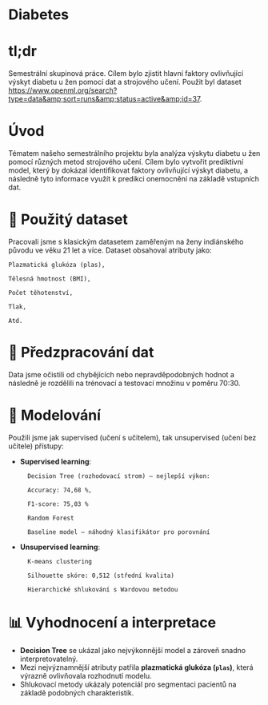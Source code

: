 # Diabetes

# tl;dr
Semestrální skupinová práce. Cílem bylo zjistit hlavní faktory ovlivňující výskyt diabetu u žen pomocí dat a strojového učení. Použit byl dataset  https://www.openml.org/search?type=data&amp;sort=runs&amp;status=active&amp;id=37.

# Úvod
Tématem našeho semestrálního projektu byla analýza výskytu diabetu u žen pomocí různých metod strojového učení. Cílem bylo vytvořit prediktivní model, který by dokázal identifikovat faktory ovlivňující výskyt diabetu, a následně tyto informace využít k predikci onemocnění na základě vstupních dat.

# 🔬 Použitý dataset
Pracovali jsme s klasickým datasetem zaměřeným na ženy indiánského původu ve věku 21 let a více. Dataset obsahoval atributy jako:

    Plazmatická glukóza (plas),

    Tělesná hmotnost (BMI),

    Počet těhotenství,

    Tlak,

    Atd.

# 🧹 Předzpracování dat
Data jsme očistili od chybějících nebo nepravděpodobných hodnot a následně je rozdělili na trénovací a testovací množinu v poměru 70:30.

# 🤖 Modelování
Použili jsme jak supervised (učení s učitelem), tak unsupervised (učení bez učitele) přístupy:
- **Supervised learning**:

        Decision Tree (rozhodovací strom) – nejlepší výkon:

        Accuracy: 74,68 %,

        F1-score: 75,03 %

        Random Forest

        Baseline model – náhodný klasifikátor pro porovnání

- **Unsupervised learning**:

        K-means clustering

        Silhouette skóre: 0,512 (střední kvalita)

        Hierarchické shlukování s Wardovou metodou

# 📊 Vyhodnocení a interpretace
- **Decision Tree** se ukázal jako nejvýkonnější model a zároveň snadno interpretovatelný.
- Mezi nejvýznamnější atributy patřila **plazmatická glukóza (`plas`)**, která výrazně ovlivňovala rozhodnutí modelu.
- Shlukovací metody ukázaly potenciál pro segmentaci pacientů na základě podobných charakteristik.

